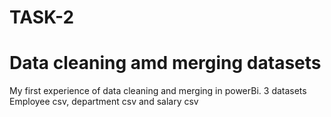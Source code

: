 # TASK-2 
# Data cleaning amd merging datasets
My first experience of data cleaning and merging in powerBi. 3 datasets Employee csv, department csv and salary csv
